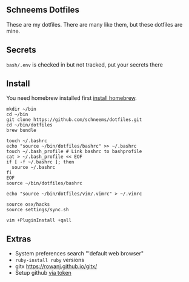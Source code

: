 ## Schneems Dotfiles

These are my dotfiles. There are many like them, but these dotfiles are mine.

## Secrets

`bash/.env` is checked in but not tracked, put your secrets there

## Install

You need homebrew installed first [install homebrew](https://brew.sh/).

```
mkdir ~/bin
cd ~/bin
git clone https://github.com/schneems/dotfiles.git
cd ~/bin/dotfiles
brew bundle
```

```
touch ~/.bashrc
echo "source ~/bin/dotfiles/bashrc" >> ~/.bashrc
touch ~/.bash_profile # Link bashrc to bashprofile
cat > ~/.bash_profile << EOF
if [ -f ~/.bashrc ]; then
  source ~/.bashrc
fi
EOF
source ~/bin/dotfiles/bashrc

echo "source ~/bin/dotfiles/vim/.vimrc" > ~/.vimrc
```

```
source osx/hacks
source settings/sync.sh
```

```
vim +PluginInstall +qall
```

## Extras

- System preferences search "'default web browser"
- `ruby-install ruby` versions
- gitx https://rowanj.github.io/gitx/
- Setup github [via token](https://help.github.com/articles/creating-a-personal-access-token-for-the-command-line/)


